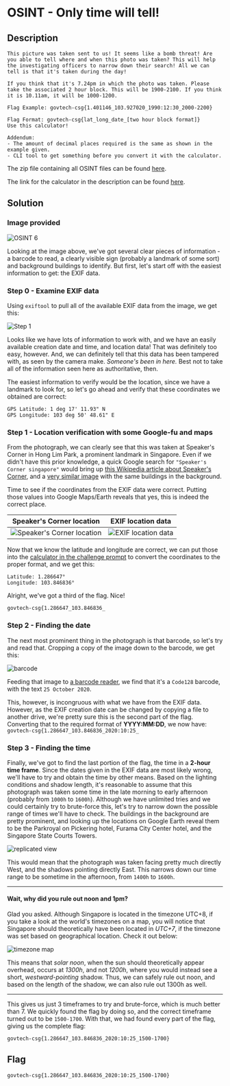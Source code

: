 # OSINT - Only time will tell!

## Description
```
This picture was taken sent to us! It seems like a bomb threat! Are you able to tell where and when this photo was taken? This will help the investigating officers to narrow down their search! All we can tell is that it's taken during the day!

If you think that it's 7.24pm in which the photo was taken. Please take the associated 2 hour block. This will be 1900-2100. If you think it is 10.11am, it will be 1000-1200.

Flag Example: govtech-csg{1.401146_103.927020_1990:12:30_2000-2200}

Flag Format: govtech-csg{lat_long_date_[two hour block format]}
Use this calculator!

Addendum:
- The amount of decimal places required is the same as shown in the example given.
- CLI tool to get something before you convert it with the calculator.
```

The zip file containing all OSINT files can be found [here](https://public-download-files-9vj6yp3nvf-cat-3.s3-ap-southeast-1.amazonaws.com/OSINT+Challenge.zip).

The link for the calculator in the description can be found [here](https://www.pgc.umn.edu/apps/convert/).


## Solution

### Image provided

![OSINT 6](https://github.com/natashatyt888/Writeups-for-CTF/blob/main/2020-Govtech-Stack-The-Flags/OSINT/Only-Time-Will-Tell/osint-challenge-6.jpg)

Looking at the image above, we've got several clear pieces of information - a barcode to read, a clearly visible sign (probably a landmark of some sort) and background buildings to identify. But first, let's start off with the easiest information to get: the EXIF data.

### Step 0 - Examine EXIF data

Using `exiftool` to pull all of the available EXIF data from the image, we get this:

![Step 1](https://github.com/natashatyt888/Writeups-for-CTF/blob/main/2020-Govtech-Stack-The-Flags/OSINT/Only-Time-Will-Tell/Step%201.png)

Looks like we have lots of information to work with, and we have an easily available creation date and time, and location data! That was definitely too easy, however. And, we can definitely tell that this data has been tampered with, as seen by the camera make. *Someone's been in here.* Best not to take all of the information seen here as authoritative, then.

The easiest information to verify would be the location, since we have a landmark to look for, so let's go ahead and verify that these coordinates we obtained are correct:
```
GPS Latitude: 1 deg 17' 11.93" N
GPS Longitude: 103 deg 50' 48.61" E
```

### Step 1 - Location verification with some Google-fu and maps

From the photograph, we can clearly see that this was taken at Speaker's Corner in Hong Lim Park, a prominent landmark in Singapore. Even if we didn't have this prior knowledge, a quick Google search for `"Speaker's Corner singapore"` would bring up [this Wikipedia article about Speaker's Corner](https://en.wikipedia.org/wiki/Speakers%27_Corner,_Singapore), and a [very similar image](https://cdn.i-scmp.com/sites/default/files/d8/images/methode/2019/07/12/a9cb401e-a3bb-11e9-9a3c-98259c87fba2_image_hires_125138.JPG) with the same buildings in the background.

Time to see if the coordinates from the EXIF data were correct. Putting those values into Google Maps/Earth reveals that yes, this is indeed the correct place.

|                  Speaker's Corner location                   |                      EXIF location data                      |
| :----------------------------------------------------------: | :----------------------------------------------------------: |
| ![Speaker's Corner location](https://raw.githubusercontent.com/natashatyt888/Writeups-for-CTF/main/2020-Govtech-Stack-The-Flags/OSINT/Only-Time-Will-Tell/maps-speakers-corner.png) | ![EXIF location data](https://raw.githubusercontent.com/natashatyt888/Writeups-for-CTF/main/2020-Govtech-Stack-The-Flags/OSINT/Only-Time-Will-Tell/coordinate-check.png) |

Now that we know the latitude and longitude are correct, we can put those into the [calculator in the challenge prompt](https://www.pgc.umn.edu/apps/convert/) to convert the coordinates to the proper format, and we get this:

```
Latitude: 1.286647°
Longitude: 103.846836°
```

Alright, we've got a third of the flag. Nice!

`govtech-csg{1.286647_103.846836_`

### Step 2 - Finding the date

The next most prominent thing in the photograph is that barcode, so let's try and read that. Cropping a copy of the image down to the barcode, we get this:

![barcode](https://github.com/natashatyt888/Writeups-for-CTF/blob/main/2020-Govtech-Stack-The-Flags/OSINT/Only-Time-Will-Tell/Step%202%20p1.png)

Feeding that image to [a barcode reader](https://online-barcode-reader.inliteresearch.com/), we find that it's a `Code128` barcode, with the text `25 October 2020`.

This, however, is incongruous with what we have from the EXIF data. However, as the EXIF creation date can be changed by copying a file to another drive, we're pretty sure this is the second part of the flag. Converting that to the required format of **YYYY:MM:DD**, we now have:
`govtech-csg{1.286647_103.846836_2020:10:25_`

### Step 3 - Finding the time

Finally, we've got to find the last portion of the flag, the time in a **2-hour time frame**. Since the dates given in the EXIF data are most likely wrong, we'll have to try and obtain the time by other means.
Based on the lighting conditions and shadow length, it's reasonable to assume that this photograph was taken some time in the late morning to early afternoon (probably from `1000h` to `1600h`). Although we have unlimited tries and we could certainly try to brute-force this, let's try to narrow down the possible range of times we'll have to check. The buildings in the background are pretty prominent, and looking up the locations on Google Earth reveal them to be the Parkroyal on Pickering hotel, Furama City Center hotel, and the Singapore State Courts Towers.

![replicated view](https://raw.githubusercontent.com/natashatyt888/Writeups-for-CTF/main/2020-Govtech-Stack-The-Flags/OSINT/Only-Time-Will-Tell/replicated-google-earth-view.png)

This would mean that the photograph was taken facing pretty much directly West, and the shadows pointing directly East. This narrows down our time range to be sometime in the afternoon, from `1400h` to `1600h`.

-----

#### Wait, why did you rule out noon and 1pm?

Glad you asked. Although Singapore is located in the timezone UTC+8, if you take a look at the world's timezones on a map, you will notice that Singapore should theoretically have been located in *UTC+7*, if the timezone was set based on geographical location. Check it out below:

![timezone map](https://upload.wikimedia.org/wikipedia/commons/8/88/World_Time_Zones_Map.png)

This means that *solar noon*, when the sun should theoretically appear overhead, occurs at *1300h*, and not *1200h*, where you would instead see a short, *westward-pointing* shadow. Thus, we can safely rule out noon, and based on the length of the shadow, we can also rule out 1300h as well.

-----

This gives us just 3 timeframes to try and brute-force, which is much better than 7. We quickly found the flag by doing so, and the correct timeframe turned out to be `1500-1700`. With that, we had found every part of the flag, giving us the complete flag:

`govtech-csg{1.286647_103.846836_2020:10:25_1500-1700}`

## Flag
`govtech-csg{1.286647_103.846836_2020:10:25_1500-1700}`

